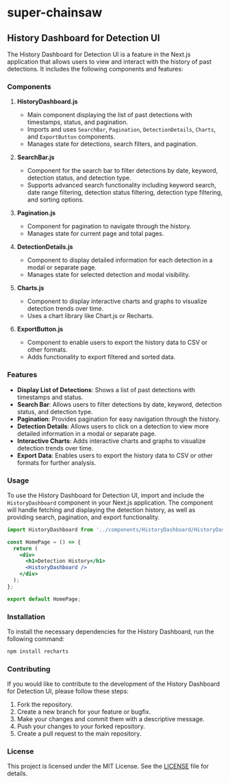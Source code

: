 # super-chainsaw

## History Dashboard for Detection UI

The History Dashboard for Detection UI is a feature in the Next.js application that allows users to view and interact with the history of past detections. It includes the following components and features:

### Components

1. **HistoryDashboard.js**
   - Main component displaying the list of past detections with timestamps, status, and pagination.
   - Imports and uses `SearchBar`, `Pagination`, `DetectionDetails`, `Charts`, and `ExportButton` components.
   - Manages state for detections, search filters, and pagination.

2. **SearchBar.js**
   - Component for the search bar to filter detections by date, keyword, detection status, and detection type.
   - Supports advanced search functionality including keyword search, date range filtering, detection status filtering, detection type filtering, and sorting options.

3. **Pagination.js**
   - Component for pagination to navigate through the history.
   - Manages state for current page and total pages.

4. **DetectionDetails.js**
   - Component to display detailed information for each detection in a modal or separate page.
   - Manages state for selected detection and modal visibility.

5. **Charts.js**
   - Component to display interactive charts and graphs to visualize detection trends over time.
   - Uses a chart library like Chart.js or Recharts.

6. **ExportButton.js**
   - Component to enable users to export the history data to CSV or other formats.
   - Adds functionality to export filtered and sorted data.

### Features

- **Display List of Detections**: Shows a list of past detections with timestamps and status.
- **Search Bar**: Allows users to filter detections by date, keyword, detection status, and detection type.
- **Pagination**: Provides pagination for easy navigation through the history.
- **Detection Details**: Allows users to click on a detection to view more detailed information in a modal or separate page.
- **Interactive Charts**: Adds interactive charts and graphs to visualize detection trends over time.
- **Export Data**: Enables users to export the history data to CSV or other formats for further analysis.

### Usage

To use the History Dashboard for Detection UI, import and include the `HistoryDashboard` component in your Next.js application. The component will handle fetching and displaying the detection history, as well as providing search, pagination, and export functionality.

```jsx
import HistoryDashboard from '../components/HistoryDashboard/HistoryDashboard';

const HomePage = () => {
  return (
    <div>
      <h1>Detection History</h1>
      <HistoryDashboard />
    </div>
  );
};

export default HomePage;
```

### Installation

To install the necessary dependencies for the History Dashboard, run the following command:

```bash
npm install recharts
```

### Contributing

If you would like to contribute to the development of the History Dashboard for Detection UI, please follow these steps:

1. Fork the repository.
2. Create a new branch for your feature or bugfix.
3. Make your changes and commit them with a descriptive message.
4. Push your changes to your forked repository.
5. Create a pull request to the main repository.

### License

This project is licensed under the MIT License. See the [LICENSE](LICENSE) file for details.
